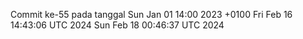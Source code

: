 Commit ke-55 pada tanggal Sun Jan 01 14:00 2023 +0100
Fri Feb 16 14:43:06 UTC 2024
Sun Feb 18 00:46:37 UTC 2024
